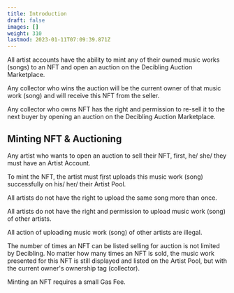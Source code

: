 ```yaml
---
title: Introduction
draft: false
images: []
weight: 310
lastmod: 2023-01-11T07:09:39.871Z
---
```


All artist accounts have the ability to mint any of their owned music works (songs) to an NFT and open an auction on the Decibling Auction Marketplace.

Any collector who wins the auction will be the current owner of that music work (song) and will receive this NFT from the seller.

Any collector who owns NFT has the right and permission to re-sell it to the next buyer by opening an auction on the Decibling Auction Marketplace.

## Minting NFT & Auctioning 

Any artist who wants to open an auction to sell their NFT, first, he/ she/ they must have an Artist Account.

To mint the NFT, the artist must fịrst uploads this music work (song) successfully on his/ her/ their Artist Pool.

All artists do not have the right to upload the same song more than once.

All artists do not have the right and permission to upload music work (song) of other artists.

All action of uploading music work (song) of other artists are illegal.

The number of times an NFT can be listed selling for auction is not limited by Decibling. No matter how many times an NFT is sold, the music work presented for this NFT is still displayed and listed on the Artist Pool, but with the current owner's ownership tag (collector).

Minting an NFT requires a small Gas Fee.
